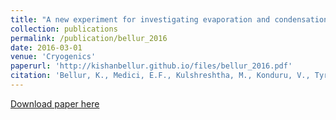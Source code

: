 ```yaml
---
title: "A new experiment for investigating evaporation and condensation of cryogenic propellants"
collection: publications
permalink: /publication/bellur_2016
date: 2016-03-01
venue: 'Cryogenics'
paperurl: 'http://kishanbellur.github.io/files/bellur_2016.pdf'
citation: 'Bellur, K., Medici, E.F., Kulshreshtha, M., Konduru, V., Tyrewala, D., Tamilarasan, A., McQuillen, J., Leao, J.B., Hussey, D.S., Jacobson, D.L. and Scherschligt, J., 2016. A new experiment for investigating evaporation and condensation of cryogenic propellants. Cryogenics, 74, pp.131-137.'
---
```


[Download paper here](http://academicpages.github.io/files/bellur_2016.pdf)
